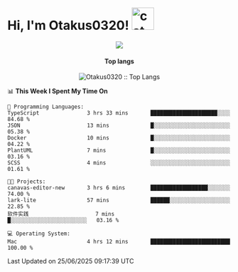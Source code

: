 <h1> Hi, I'm Otakus0320! <img src="https://media.giphy.com/media/mGcNjsfWAjY5AEZNw6/giphy.gif" width="50" alt="cat"></h1>

<p align="center"><a href="https://wakatime.com/@044d69d0-1253-4f60-96b6-5d19a0f9dde5"><img src="https://wakatime.com/badge/user/044d69d0-1253-4f60-96b6-5d19a0f9dde5.svg" /></a></p>

<h4 align="center">Top langs</h4>

<p align="center"><img src="https://github-readme-stats.vercel.app/api/top-langs/?username=Otakus0320&langs_count=10&theme=tokyonight&layout=compact&timestamp={{random_number}}" alt="Otakus0320 :: Top Langs" /></p>

<!--START_SECTION:waka-->
📊 **This Week I Spent My Time On** 

```text
💬 Programming Languages: 
TypeScript               3 hrs 33 mins       █████████████████████░░░░   84.68 % 
JSON                     13 mins             █░░░░░░░░░░░░░░░░░░░░░░░░   05.38 % 
Docker                   10 mins             █░░░░░░░░░░░░░░░░░░░░░░░░   04.22 % 
PlantUML                 7 mins              █░░░░░░░░░░░░░░░░░░░░░░░░   03.16 % 
SCSS                     4 mins              ░░░░░░░░░░░░░░░░░░░░░░░░░   01.61 % 

🐱‍💻 Projects: 
canavas-editor-new       3 hrs 6 mins        ██████████████████░░░░░░░   74.00 % 
lark-lite                57 mins             ██████░░░░░░░░░░░░░░░░░░░   22.85 % 
软件实践                     7 mins              █░░░░░░░░░░░░░░░░░░░░░░░░   03.16 % 

💻 Operating System: 
Mac                      4 hrs 12 mins       █████████████████████████   100.00 % 
```


 Last Updated on 25/06/2025 09:17:39 UTC
<!--END_SECTION:waka-->
